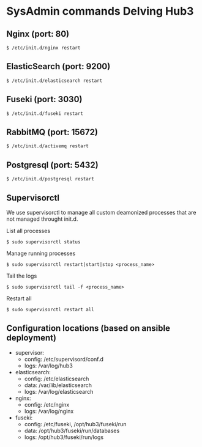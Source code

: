 # SysAdmin commands Delving Hub3

## Nginx (port: 80)

    $ /etc/init.d/nginx restart

## ElasticSearch (port: 9200)

    $ /etc/init.d/elasticsearch restart

## Fuseki (port: 3030)

    $ /etc/init.d/fuseki restart

## RabbitMQ (port: 15672)

    $ /etc/init.d/activemq restart

## Postgresql (port: 5432)

    $ /etc/init.d/postgresql restart

## Supervisorctl 

We use supervisorctl to manage all custom deamonized processes that are not managed throught init.d.

List all processes

    $ sudo supervisorctl status

Manage running processes

    $ sudo supervisorctl restart|start|stop <process_name>

Tail the logs

    $ sudo supervisorctl tail -f <process_name>

Restart all

    $ sudo supervisorctl restart all 

## Configuration locations (based on ansible deployment)

* supervisor: 
    * config: /etc/supervisord/conf.d
    * logs: /var/log/hub3
* elasticsearch: 
    * config: /etc/elasticsearch
    * data: /var/lib/elasticsearch
    * logs: /var/log/elasticsearch
* nginx: 
    * config: /etc/nginx
    * logs: /var/log/nginx
* fuseki: 
    * config: /etc/fuseki, /opt/hub3/fuseki/run
    * data: /opt/hub3/fuseki/run/databases
    * logs: /opt/hub3/fuseki/run/logs 
